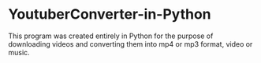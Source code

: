 # YoutuberConverter-in-Python
 This program was created entirely in Python for the purpose of downloading videos and converting them into mp4 or mp3 format, video or music.
